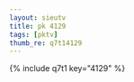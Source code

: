 ```yaml
--- 
layout: sieutv
title: pk 4129
tags: [pktv]
thumb_re: q7t14129
---
```

{% include q7t1 key="4129" %} 
